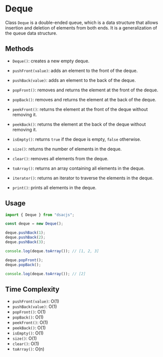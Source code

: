 # Deque

Class `Deque` is a double-ended queue, which is a data structure that allows insertion and deletion of elements from both ends. It is a generalization of the queue data structure.

## Methods

- `Deque()`: creates a new empty deque.

- `pushFront(value)`: adds an element to the front of the deque.
- `pushBack(value)`: adds an element to the back of the deque.
- `popFront()`: removes and returns the element at the front of the deque.
- `popBack()`: removes and returns the element at the back of the deque.
- `peekFront()`: returns the element at the front of the deque without removing it.
- `peekBack()`: returns the element at the back of the deque without removing it.
- `isEmpty()`: returns `true` if the deque is empty, `false` otherwise.
- `size()`: returns the number of elements in the deque.
- `clear()`: removes all elements from the deque.
- `toArray()`: returns an array containing all elements in the deque.
- `iterator()`: returns an iterator to traverse the elements in the deque.
- `print()`: prints all elements in the deque.

## Usage

```js
import { Deque } from "dsacjs";

const deque = new Deque();

deque.pushBack(1);
deque.pushBack(2);
deque.pushBack(3);

console.log(deque.toArray()); // [1, 2, 3]

deque.popFront();
deque.popBack();

console.log(deque.toArray()); // [2]
```

## Time Complexity

- `pushFront(value)`: O(1)
- `pushBack(value)`: O(1)
- `popFront()`: O(1)
- `popBack()`: O(1)
- `peekFront()`: O(1)
- `peekBack()`: O(1)
- `isEmpty()`: O(1)
- `size()`: O(1)
- `clear()`: O(1)
- `toArray()`: O(n)
